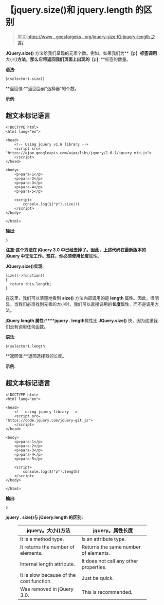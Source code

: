 # 【jquery.size()和 jquery.length 的区别

> 原文:[https://www . geesforgeks . org/jquery-size 和-jquery-length 之差/](https://www.geeksforgeeks.org/difference-between-jquery-size-and-jquery-length/)

**JQuery.size()** 方法给我们呈现的元素个数。例如，如果我们为**【p】**标签调用**大小()**方法，那么它将返回我们页面上出现的**【p】**标签的数量。

**语法:**

```
$(selector).size()
```

**返回值:**返回当前“选择器”的个数。

**示例:**

## 超文本标记语言

```
<!DOCTYPE html>
<html lang="en">

<head>
    <!-- Using jquery v1.6 library -->
    <script src=
"https://ajax.googleapis.com/ajax/libs/jquery/1.6.1/jquery.min.js">
    </script>
</head>

<body>
    <p>para-1</p>
    <p>para-2</p>
    <p>para-3</p>
    <p>para-4</p>
    <p>para-5</p>

    <script>
        console.log($("p").size())
    </script>
</body>

</html>
```

**输出:**

```
5
```

**注意:**这个方法在 jQuery 3.0 中已经去掉了。因此，上述代码在最新版本的 jQuery 中无法工作。现在，你必须使用**长度**属性。

**JQuery.size()实现:**

```
size()->function()
{
  return this.length; 
}
```

在这里，我们可以清楚地看到 **size()** 方法内部调用的是 **length** 属性。因此，很明显，当我们必须找到元素的大小时，我们可以直接调用的**长度**属性，而不是调用方法。

**jQuery.length 属性:****jquery . length**属性比 **JQuery.size()** 快，因为这里我们没有调用任何函数。

**语法:**

```
$(selector).length
```

**返回值:**返回选择器的长度。

**示例:**

## 超文本标记语言

```
<!DOCTYPE html>
<html lang="en">

<head>
    <!-- using jquery library -->
    <script src=
"https://code.jquery.com/jquery-git.js">
    </script>
</head>

<body>
    <p>para-1</p>
    <p>para-2</p>
    <p>para-3</p>
    <p>para-4</p>
    <p>para-5</p>

    <script>
        console.log($("p").length)
    </script>
</body>

</html>
```

**输出:**

```
5
```

**jquery . size()与 jQuery.length 的区别:**

<figure class="table">

| jquery。大小()方法 | jquery。属性长度 |
| --- | --- |
| It is a method type. | Is an attribute type. |
| It returns the number of elements. | Returns the same number of elements. |
| Internal length attribute. | It does not call any other properties. |
| It is slow because of the cost function. | Just be quick. |
| Was removed in jQuery 3.0. | This is recommended. |

</figure>